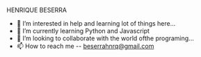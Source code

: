 HENRIQUE BESERRA

- 👀 I’m interested in help and learning lot of things here...
- 🌱 I’m currently learning Python and Javascript
- 💞️ I’m looking to collaborate with the world ofthe programing...
- 📫 How to reach me -- beserrahnrq@gmail.com
<!---
HenriqueBeserra/HenriqueBeserra is a ✨ special ✨ repository because its `README.md` (this file) appears on your GitHub profile.
You can click the Preview link to take a look at your changes.
--->
